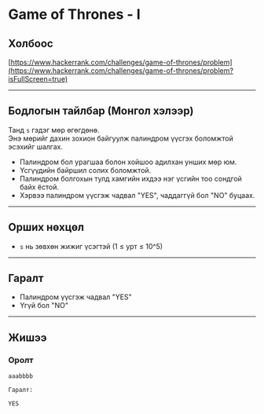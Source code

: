 # Game of Thrones - I

## Холбоос

[https://www.hackerrank.com/challenges/game-of-thrones/problem](https://www.hackerrank.com/challenges/game-of-thrones/problem?isFullScreen=true)

---

## Бодлогын тайлбар (Монгол хэлээр)

Танд `s` гэдэг мөр өгөгдөнө.  
Энэ мөрийг дахин зохион байгуулж палиндром үүсгэх боломжтой эсэхийг шалгах.

- Палиндром бол урагшаа болон хойшоо адилхан унших мөр юм.
- Үсгүүдийн байршил солих боломжтой.
- Палиндром болгохын тулд хамгийн ихдээ нэг үсгийн тоо сондгой байх ёстой.
- Хэрвээ палиндром үүсгэж чадвал "YES", чаддаггүй бол "NO" буцаах.

---

## Орших нөхцөл

- `s` нь зөвхөн жижиг үсэгтэй (1 ≤ урт ≤ 10^5)

---

## Гаралт

- Палиндром үүсгэж чадвал "YES"
- Үгүй бол "NO"

---

## Жишээ

### Оролт

```plaintext
aaabbbb

Гаралт:

YES